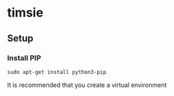 # timsie

## Setup 
### Install PIP 
    sudo apt-get install python3-pip

It is recommended that you create a virtual environment

